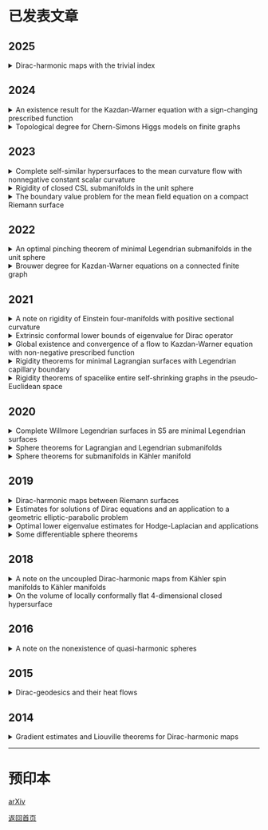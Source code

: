 # 已发表文章

## 2025
<details>
<summary>Dirac-harmonic maps with the trivial index</summary>

Jost, Jürgen; <strong>Sun, Linlin</strong>; Zhu, Jingyong<br>
[Sci. China Math. 68 (2025), no. 4, 917-938.](https://doi.org/10.1007/s11425-023-2283-0)
</details>

## 2024
<details>
<summary>An existence result for the Kazdan-Warner equation with a sign-changing prescribed function</summary>

<strong>Sun, Linlin</strong>; Zhu, Jingyong<br>
[Calc. Var. Partial Differential Equations 63 (2024), no. 2, Paper No. 52, 16 pp.](https://doi.org/10.1007/s00526-023-02659-4)
</details>

<details>
<summary>Topological degree for Chern-Simons Higgs models on finite graphs</summary>

Li, Jiayu; <strong>Sun, Linlin</strong>; Yang, Yunyan<br>
[Calc. Var. Partial Differential Equations 63 (2024), no. 4, Paper No. 81, 21 pp.](https://doi.org/10.1007/s00526-024-02706-8)  
</details>

## 2023
<details>
<summary>Complete self-similar hypersurfaces to the mean curvature flow with nonnegative constant scalar curvature</summary>

Luo, Yong; <strong>Sun, Linlin</strong>; Yin, Jiabin<br>
[Front. Math. 18 (2023), no. 2, 417–430.](https://doi.org/10.1007/s11464-021-0229-x)  
</details>

<details>
<summary>Rigidity of closed CSL submanifolds in the unit sphere</summary>

Luo, Yong; <strong>Sun, Linlin</strong><br>
[Ann. Inst. H. Poincaré C Anal. Non Linéaire 40 (2023), no. 3, 531–555.](https://doi.org/10.4171/aihpc/50)  
</details>

<details>
<summary>The boundary value problem for the mean field equation on a compact Riemann surface</summary>

Li, Jiayu; <strong>Sun, Linlin</strong>; Yang, Yunyan<br>
[Sci. China Math. 66 (2023), no. 1, 115–142.](https://doi.org/10.1007/s11425-021-1962-5)  
</details>

## 2022
<details>
<summary>An optimal pinching theorem of minimal Legendrian submanifolds in the unit sphere</summary>

Luo, Yong; <strong>Sun, Linlin</strong>; Yin, Jiabin<br>
[Calc. Var. Partial Differential Equations 61 (2022), no. 5, Paper No. 192, 18 pp.](https://doi.org/10.1007/s00526-022-02304-6)  
</details>

<details>
<summary>Brouwer degree for Kazdan-Warner equations on a connected finite graph</summary>

<strong>Sun, Linlin</strong>; Wang, Liuquan<br>
[Adv. Math. 404 (2022), part B, Paper No. 108422, 29 pp.](https://doi.org/10.1016/j.aim.2022.108422)  
</details>

## 2021
<details>
<summary>A note on rigidity of Einstein four-manifolds with positive sectional curvature</summary>

Cui, Qing; <strong>Sun, Linlin</strong><br>
[Manuscripta Math. 165 (2021), no. 1-2, 269–282.](https://doi.org/10.1007/s00229-020-01217-y)  
</details>

<details>
<summary>Extrinsic conformal lower bounds of eigenvalue for Dirac operator</summary>

Chen, Qun; <strong>Sun, Linlin</strong><br>
[Math. Z. 297 (2021), no. 3-4, 1659–1671.](https://doi.org/10.1007/s00209-020-02573-x)  
</details>

<details>
<summary>Global existence and convergence of a flow to Kazdan-Warner equation with non-negative prescribed function</summary>

<strong>Sun, Linlin</strong>; Zhu, Jingyong<br>
[Calc. Var. Partial Differential Equations 60 (2021), no. 1, Paper No. 42, 26 pp.](https://doi.org/10.1007/s00526-020-01873-8)  
</details>

<details>
<summary>Rigidity theorems for minimal Lagrangian surfaces with Legendrian capillary boundary</summary>

Luo, Yong; <strong>Sun, Linlin</strong><br>
[Adv. Math. 393 (2021), Paper No. 108124, 15 pp.](https://doi.org/10.1016/j.aim.2021.108124)  
</details>

<details>
<summary>Rigidity theorems of spacelike entire self-shrinking graphs in the pseudo-Euclidean space</summary>

Qiu, Hongbing; <strong>Sun, Linlin</strong><br>
[J. Funct. Anal. 281 (2021), no. 9, Paper No. 109189, 24 pp.](https://doi.org/10.1016/j.jfa.2021.109189)  
</details>

## 2020
<details>
<summary>Complete Willmore Legendrian surfaces in S5 are minimal Legendrian surfaces</summary>

Luo, Yong; <strong>Sun, Linlin</strong><br>
[Ann. Global Anal. Geom. 58 (2020), no. 2, 177–189.](https://doi.org/10.1007/s10455-020-09719-4)  
</details>

<details>
<summary>Sphere theorems for Lagrangian and Legendrian submanifolds</summary>

Sun, Jun; <strong>Sun, Linlin</strong><br>
[Calc. Var. Partial Differential Equations 59 (2020), no. 4, Paper No. 125, 29 pp.](https://doi.org/10.1007/s00526-020-01797-3)  
</details>

<details>
<summary>Sphere theorems for submanifolds in Kähler manifold</summary>

Sun, Jun; <strong>Sun, Linlin</strong><br>
[Math. Res. Lett. 27 (2020), no. 4, 1195–1236.](https://dx.doi.org/10.4310/MRL.2020.v27.n4.a10)  
</details>

## 2019
<details>
<summary>Dirac-harmonic maps between Riemann surfaces</summary>

Chen, Qun; Jost, Jürgen; <strong>Sun, Linlin</strong>; Zhu, Miaomiao<br>
[Asian J. Math. 23 (2019), no. 1, 107–125.](https://dx.doi.org/10.4310/AJM.2019.v23.n1.a6)  
</details>

<details>
<summary>Estimates for solutions of Dirac equations and an application to a geometric elliptic-parabolic problem</summary>

Chen, Qun; Jost, Jürgen; <strong>Sun, Linlin</strong>; Zhu, Miaomiao<br>
[J. Eur. Math. Soc. (JEMS) 21 (2019), no. 3, 665–707.](https://doi.org/10.4171/JEMS/847)  
</details>

<details>
<summary>Optimal lower eigenvalue estimates for Hodge-Laplacian and applications</summary>

Cui, Qing; <strong>Sun, Linlin</strong><br>
[J. Differential Equations 266 (2019), no. 12, 8320–8343.](https://doi.org/10.1016/j.jde.2018.12.032)  
</details>

<details>
<summary>Some differentiable sphere theorems</summary>

Cui, Qing; <strong>Sun, Linlin</strong><br>
[Calc. Var. Partial Differential Equations 58 (2019), no. 2, Paper No. 43, 24 pp.](https://doi.org/10.1007/s00526-019-1487-2)  
</details>

## 2018
<details>
<summary>A note on the uncoupled Dirac-harmonic maps from Kähler spin manifolds to Kähler manifolds</summary>

<strong>Sun, Linlin</strong><br>
[Manuscripta Math. 155 (2018), no. 1-2, 197–208.](https://doi.org/10.1007/s00229-017-0941-8)  
</details>

<details>
<summary>On the volume of locally conformally flat 4-dimensional closed hypersurface</summary>

Cui, Qing; <strong>Sun, Linlin</strong><br>
[Proc. Amer. Math. Soc. 146 (2018), no. 2, 759–771.](https://doi.org/10.1090/proc/13855)  
</details>

## 2016
<details>
<summary>A note on the nonexistence of quasi-harmonic spheres</summary>

Li, Jiayu; <strong>Sun, Linlin</strong><br>
[Calc. Var. Partial Differential Equations 55 (2016), no. 6, Art. 151, 13 pp.](https://doi.org/10.1007/s00526-016-1076-6)  
</details>

## 2015
<details>
<summary>Dirac-geodesics and their heat flows</summary>

Chen, Qun; Jost, Jürgen; <strong>Sun, Linlin</strong>; Zhu, Miaomiao<br>
[Calc. Var. Partial Differential Equations 54 (2015), no. 3, 2615–2635.](https://doi.org/10.1007/s00526-015-0877-3)  
</details>

## 2014
<details>
<summary>Gradient estimates and Liouville theorems for Dirac-harmonic maps</summary>

Chen, Qun; Jost, Jürgen; <strong>Sun, Linlin</strong><br>
[J. Geom. Phys. 76 (2014), 66–78.](http://dx.doi.org/10.1016/j.geomphys.2013.10.011)  
</details>

---

# 预印本
[arXiv](https://arxiv.org/a/sun_l_3.html)

[返回首页](index.md)
